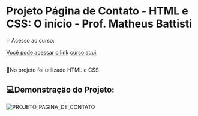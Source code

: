 # Projeto Página de Contato - HTML e CSS: O início - Prof. Matheus Battisti

💡 Acesso ao curso:

[Você pode acessar o link curso aqui](https://www.udemy.com/course/html-e-css-o-inicio/).

##
📌No projeto foi utilizado HTML e CSS


##

## 💻Demonstração do Projeto:
![PROJETO_PAGINA_DE_CONTATO](https://user-images.githubusercontent.com/107266212/218282193-7e336120-2700-4598-8e25-987b681d0626.jpg)
